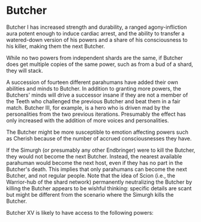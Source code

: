 # Butcher
Butcher I has increased strength and durability, a ranged agony-infliction aura potent enough to induce cardiac arrest, and the ability to transfer a watered-down version of his powers and a share of his consciousness to his killer, making them the next Butcher.

While no two powers from independent shards are the same, if Butcher does get multiple copies of the same power, such as from a bud of a shard, they will stack. 

A succession of fourteen different parahumans have added their own abilities and minds to Butcher. In addition to granting more powers, the Butchers' minds will drive a successor insane if they are not a member of the Teeth who challenged the previous Butcher and beat them in a fair match. Butcher III, for example, is a hero who is driven mad by the personalities from the two previous iterations. Presumably the effect has only increased with the addition of more voices and personalities.

The Butcher might be more susceptible to emotion affecting powers such as Cherish because of the number of accrued consciousnesses they have.

If the Simurgh (or presumably any other Endbringer) were to kill the Butcher, they would not become the next Butcher. Instead, the nearest available parahuman would become the next host, even if they has no part in the Butcher's death. This implies that only parahumans can become the next Butcher, and not regular people. Note that the idea of Scion (i.e., the Warrior-hub of the shard network) permanently neutralizing the Butcher by killing the Butcher appears to be wishful thinking: specific details are scant but might be different from the scenario where the Simurgh kills the Butcher.

Butcher XV is likely to have access to the following powers:
